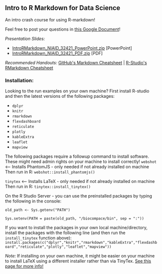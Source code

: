 ## Intro to R Markdown for Data Science

An intro crash course for using R-markdown!

Feel free to post your questions in [this Google Document](https://docs.google.com/document/d/1C0G0qHdxPKC_tUsb8OtlATDN0Zslb4T2xeWjZ9dyGMI/edit?usp=sharing)!


*Presentation Slides:*
* [IntroRMarkdown_NIAID_32421_PowerPoint.zip](https://github.com/dan-veltri/intro-to-rmarkdown/blob/master/IntroRMarkdown_NIAID_32421_PowerPoint.zip) [PowerPoint]
* [IntroRMarkdown_NIAID_32421_PDF.zip](https://github.com/dan-veltri/intro-to-rmarkdown/blob/master/IntroRMarkdown_NIAID_32421_PDF.zip) [PDF]

*Recommended Handouts:* [GitHub's Markdown Cheatsheet](https://guides.github.com/pdfs/markdown-cheatsheet-online.pdf) | [R-Studio's RMarkdown Cheatsheet](https://github.com/rstudio/cheatsheets/raw/master/rmarkdown-2.0.pdf)

### Installation:
Looking to the run examples on your own machine? First install R-studio and then the latest versions of the following packages:

* `dplyr`
* `knitr`
* `rmarkdown`
* `flexdashboard`
* `reticulate`
* `plotly`
* `kableExtra`
* `leaflet`
* `mapview`

The following packages require a followup command to install software. These might need admin rights on your machine to install correctly! 
`webshot` <-- Installs PhantomJS - only needed if not already installed on machine
Then run in R: `webshot::install_phantomjs()` 

`tinytex` <-- Installs LaTeX - only needed if not already installed on machine
Then run in R: `tinytex::install_tinytex()`


On the R Studio Server - you can use the preinstalled packages by typing the following in the console:

`old_path <- Sys.getenv("PATH")`

`Sys.setenv(PATH = paste(old_path, "/biocompace/bin", sep = ":"))`

If you want to install the packages in your own local machine/directory, install the packages with the following line (and then run the `install_tinytex` function above):
`install.packages(c("dplyr","knitr","rmarkdown","kableExtra","flexdashboard","reticulate","plotly","leaflet","mapview"))`

*Note:* If installing on your own machine, it might be easier on your machine to install LaTeX using a different installer rather than via TinyTex. [See this page for more info!](https://latex-tutorial.com/installation/) 
